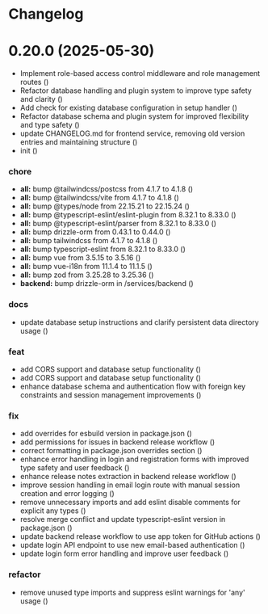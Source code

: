 # Changelog

# 0.20.0 (2025-05-30)


* Implement role-based access control middleware and role management routes ([](https://github.com/deploystackio/deploystack/commit/6ba5c0e953e839efef8411ba6503395025e09543))
* Refactor database handling and plugin system to improve type safety and clarity ([](https://github.com/deploystackio/deploystack/commit/7a9d5f3fa219a0a7310a3c4855db132d1ee26e0d))
* Add check for existing database configuration in setup handler ([](https://github.com/deploystackio/deploystack/commit/4ddba0667355ee3d4b508a9352b4f333ae1df5c3))
* Refactor database schema and plugin system for improved flexibility and type safety ([](https://github.com/deploystackio/deploystack/commit/37cb9a9bdeb3c4e4a0042268f11a785ddf969f4e))
* update CHANGELOG.md for frontend service, removing old version entries and maintaining structure ([](https://github.com/deploystackio/deploystack/commit/693df3cfc18717c673e02c66a1b8221e4a1633e2))
* init ([](https://github.com/deploystackio/deploystack/commit/df4a4b7defae72dcd66ba163928424b571ae3124))


### chore

* **all:** bump @tailwindcss/postcss from 4.1.7 to 4.1.8 ([](https://github.com/deploystackio/deploystack/commit/4d44d52bbe6f8e2dac77c7843c886cb729e680e6))
* **all:** bump @tailwindcss/vite from 4.1.7 to 4.1.8 ([](https://github.com/deploystackio/deploystack/commit/d45e65d4c6bcfec22ea9005f3e9d039feace65a6))
* **all:** bump @types/node from 22.15.21 to 22.15.24 ([](https://github.com/deploystackio/deploystack/commit/8f7ef5298c05430b1b1575d7cf7f0c8e695b2145))
* **all:** bump @typescript-eslint/eslint-plugin from 8.32.1 to 8.33.0 ([](https://github.com/deploystackio/deploystack/commit/517d6d91301b721ee53b09b904707c1277db5030))
* **all:** bump @typescript-eslint/parser from 8.32.1 to 8.33.0 ([](https://github.com/deploystackio/deploystack/commit/4835b231d339a478214556dadc47eabe34391747))
* **all:** bump drizzle-orm from 0.43.1 to 0.44.0 ([](https://github.com/deploystackio/deploystack/commit/90ceb36c97d05279a5cf6aff491092853aa0aed9))
* **all:** bump tailwindcss from 4.1.7 to 4.1.8 ([](https://github.com/deploystackio/deploystack/commit/cf562f495e73ce6755e3609469526d6a67a8ac64))
* **all:** bump typescript-eslint from 8.32.1 to 8.33.0 ([](https://github.com/deploystackio/deploystack/commit/cc0f45558bf5ef036ae0cc327482b2cd81505a1f))
* **all:** bump vue from 3.5.15 to 3.5.16 ([](https://github.com/deploystackio/deploystack/commit/6a4262662872b42d6686bd61daf3d3a14bf610c7))
* **all:** bump vue-i18n from 11.1.4 to 11.1.5 ([](https://github.com/deploystackio/deploystack/commit/2d1720f95fcb8c431144e9f94f2bb3222b7ca12f))
* **all:** bump zod from 3.25.28 to 3.25.36 ([](https://github.com/deploystackio/deploystack/commit/a30192500b5b2498697985d48c6debfdff99a7b7))
* **backend:** bump drizzle-orm in /services/backend ([](https://github.com/deploystackio/deploystack/commit/b9c7cdc94beda62da778e6699dba6baabc1d9ac2))


### docs

* update database setup instructions and clarify persistent data directory usage ([](https://github.com/deploystackio/deploystack/commit/59bec6fab64ce94c472b0a4c3047be2842fdc3bc))


### feat

* add CORS support and database setup functionality ([](https://github.com/deploystackio/deploystack/commit/35e30a6eb1a3cbf528e9d9d729de868d9377fb8c))
* add CORS support and database setup functionality ([](https://github.com/deploystackio/deploystack/commit/02e0c63e0eb3dacbfb079073c70b5b596695355c))
* enhance database schema and authentication flow with foreign key constraints and session management improvements ([](https://github.com/deploystackio/deploystack/commit/55745474a9c0604c67499c2c48dc420f856ecaf1))


### fix

* add overrides for esbuild version in package.json ([](https://github.com/deploystackio/deploystack/commit/d40d6fa515b4962033fd0869970370c98df8aaa5))
* add permissions for issues in backend release workflow ([](https://github.com/deploystackio/deploystack/commit/de0d463e0dd5c6eac8eafd621d88e7821b457138))
* correct formatting in package.json overrides section ([](https://github.com/deploystackio/deploystack/commit/021f5b218e6071fba2216a9c9e3b3563b8693e99))
* enhance error handling in login and registration forms with improved type safety and user feedback ([](https://github.com/deploystackio/deploystack/commit/d3f9fc74f0f2981cf67eb9b7ee1fa4d7b3995351))
* enhance release notes extraction in backend release workflow ([](https://github.com/deploystackio/deploystack/commit/838a2b7e982014fb287c5c58f97d562e98bc17aa))
* improve session handling in email login route with manual session creation and error logging ([](https://github.com/deploystackio/deploystack/commit/b0d0474c150ec0f34cba3847241aaaefd34e080b))
* remove unnecessary imports and add eslint disable comments for explicit any types ([](https://github.com/deploystackio/deploystack/commit/960303e4d61220a2090a193a0567979d8b55cc57))
* resolve merge conflict and update typescript-eslint version in package.json ([](https://github.com/deploystackio/deploystack/commit/861b4c25b19efa013f417b8a54cca27623ffd248))
* update backend release workflow to use app token for GitHub actions ([](https://github.com/deploystackio/deploystack/commit/561c71cb706bcc0151f010ed2a05952fea6ad0bc))
* update login API endpoint to use new email-based authentication ([](https://github.com/deploystackio/deploystack/commit/f54932294f251e27fea56b2eca0e5b20ee2bd1dd))
* update login form error handling and improve user feedback ([](https://github.com/deploystackio/deploystack/commit/b2fc87bdf85fb60a41ecbf1b8395c8f2ce1c7eec))


### refactor

* remove unused type imports and suppress eslint warnings for 'any' usage ([](https://github.com/deploystackio/deploystack/commit/0cc9136bb7b0cc936397d67833b58dba1c6fe2e4))
